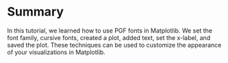 # Summary

In this tutorial, we learned how to use PGF fonts in Matplotlib. We set the font family, cursive fonts, created a plot, added text, set the x-label, and saved the plot. These techniques can be used to customize the appearance of your visualizations in Matplotlib.
